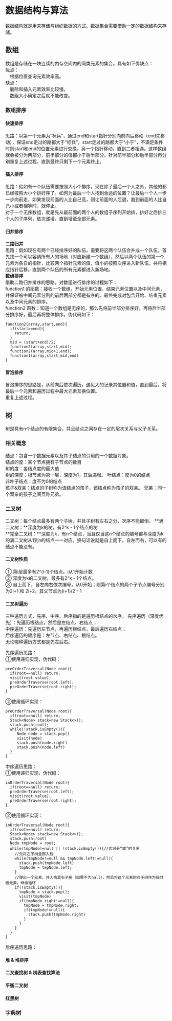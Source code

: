 数据结构与算法
====
数据结构就是用来存储与组织数据的方式。数据集合需要借助一定的数据结构来存储。
## 数组
数组是存储在一块连续的内存空间内的同类元素的集合。具有如下优缺点：<br>
优点：<br>
&ensp;&ensp;根据位置查询元素效率高。<br>
缺点：<br>
&ensp;&ensp;删除和插入元素效率比较慢。<br>
&ensp;&ensp;数组大小确定之后就不能改变。<br>

### 数组排序

#### 快速排序
思路：以第一个元素为“标兵”，通过end和start指针分别向前向后移动（end先移动），保证end走过的路都大于“标兵”，start走过的路都大于“小于”，不满足条件时则start和end的位置元素进行交换，另一个指针移动，直到二者相遇。这样数组就会被分为两部分，前半部分的值都小于后半部分。针对前半部分和后半部分再分别重复上述过程，直到最终只剩下一个元素终止。

#### 插入排序
思路：假如有一个队伍需要按照大小个排序，现在除了最后一个人之外，其他的都已经按照大小个排好序了。如何为最后一个人找到合适的位置？让最后一个人一步一步向前走，如果发现前面的人比自己高，则让前面的人后退，直到前面的人比自己小或者相等时，就停止。<br>
对于一个无序数组，就是先从最前面的两个人的数组子序列开始排，排好之后排三个人的子序列，依次递增，直到增至全部元素。

#### 归并排序
**二路归并**<br>
思路：假如现在有两个已经排序好的队伍，需要将这两个队伍合并成一个队伍。首先找一个可以容纳所有人的场地（对应新建一个数组），然后以两个队伍的第一个元素为各自的指针，比较两个指针元素的值，值小的按照次序进入新队伍，并将相应指针后移。直到两个队伍的所有元素都进入新场地。<br>
**数组排序**<br>
借助二路归并排序的思路，对数组进行排序的过程如下：<br>
function1 的函数：接收一个数组，开始元素位置、结束元素位置以及中间元素，并保证被中间元素分割的前后两部分都是有序的。最终完成对包含开始、结束元素以及中间元素的排序。<br>
function2 函数：知道一个数组是无序的，那么先将前半部分排序好，再将后半部分排序好，最后再将整体排序。伪代码如下：<br>
```
function2(array,start,end){
  if(start>=end){
    return;
  }
  mid = (start+end)/2;
  function2(array,start,mid);
  function2(array,mid+1,end);
  function1(array,start,mid,end)
}
```

#### 冒泡排序
冒泡排序的思路是，从前向后依次遍历，遇见大的记录其位置和值，直到最后，将最后一个元素和遍历过程中最大元素互换位置。<br>
重复上述过程。

## 树
树是具有n个结点的有限集合，并且结点之间存在一定的层次关系与父子关系。
### 相关概念
结点：包含一个数据元素以及其子结点的引用的一个数据对象。<br>
结点的度：某个节点拥有子节点的数目<br>
树的度：各结点度的最大值<br>
树的深度：根节点为第一层，深度为1，其后递增。
叶结点：度为0的结点<br>
非叶子结点：度不为0的结点<br>
孩子&双亲：结点的子树称为该结点的孩子，该结点称为孩子的双亲。
兄弟：同一个双亲的孩子之间互称兄弟。
### 二叉树
二叉树：每个结点最多有两个子树，并且子树有左右之分，次序不能颠倒。
**满二叉树：**深度为k的树，有2^k - 1个结点的树<br>
**完全二叉树：**深度为k，有n个结点，当且仅当这n个结点的编号都与深度为k的满二叉树从1到n的结点一一对应。换句话说就是自上而下，自左而右，可以有的结点不能没有。<br>

#### 二叉树性质
① 第i层最多有2^(i-1)个结点。i从1开始计数<br>
② 深度为k的二叉树，最多有2^k - 1个结点。<br>
③ 自上而下，自左向右依次编号，从0开始；则第i个结点的两个子节点编号分别为2i+1 和 2i+2。其父节点为(i+1)/2 - 1

#### 二叉树遍历
三种遍历方式，先序、中序、后序指的是遍历根结点的次序。
先序遍历（深度优先）：先遍历根结点，然后是左结点、右结点；<br>
中序遍历：先遍历左节点，再遍历根结点，最后遍历右结点；<br>
后序遍历的顺序是：左节点、右结点、根结点。<br>
无论哪种遍历方式都是先左后右。

先序遍历思路：<br>
①使用递归实现，伪代码：
```
preOrderTraversal(Node root){
  if(root==null) return;
  visit(root.value);
  preOrderTraverse(root.left);
  preOrderTraverse(root.right);
}
```
②使用循环实现：<br>
```
preOrderTraversal(Node root){
  if(root==null) return;
  Stack<Node> stack=new Stack<>();
  stack.push(root);
  while(!stack.isEmpty()){
     Node node = stack.pop()
     visit(node)
     stack.push(node.right)
     stack.push(node.left)
  }
}
```

中序遍历思路：<br>
①使用递归实现，伪代码：
```
inOrderTraversal(Node root){
  if(root==null) return;
  preOrderTraverse(root.left);
  visit(root.value);
  preOrderTraverse(root.right);
}
```
②使用循环实现：<br>
```
inOrderTraversal(Node root){
  if(root==null) return;
  Stack<Node> stack=new Stack<>();
  stack.push(root)
  Node tmpNode = root;
  while(tmpNode!=null || !stack.isEmpty()){//切记是“或”的关系
    //先将左子树全部入栈
    while(tmpNode!=null && tmpNode.left!=null){
      stack.push(tmpNode.left)
      tmpNode = tmpNode.left;
    }
    //弹出一个元素，并入栈其右子树（如果不为null），然后将这个元素的右子树作为临时根元素，继续循环
    if(!stack.isEmpty()){
      tmpNode = stack.pop();
      visit(tmpNode)
      if(tmpNode.right!=null){
        tmpNode = tmpNode.right;
        if(tmpNode!=null){
          stack.push(tmpNode.right)
        }
      }
    }
  }
}
```

后序遍历思路：<br>

#### 堆 & 堆排序

#### 二叉查找树 & 树表查找算法

#### 平衡二叉树

#### 红黑树

### 字典树

